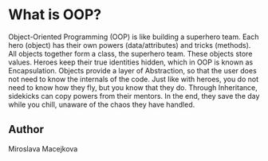 # What is OOP?

Object-Oriented Programming (OOP) is like building a superhero team. Each hero (object) has their own powers (data/attributes) and tricks (methods). All objects together form a class, the superhero team. These objects store values. Heroes keep their true identities hidden, which in OOP is known as Encapsulation. Objects provide a layer of Abstraction, so that the user does not need to know the internals of the code. Just like with heroes, you do not need to know how they fly, but you know that they do. Through Inheritance, sidekicks can copy powers from their mentors. In the end, they save the day while you chill, unaware of the chaos they have handled.

## Author
Miroslava Macejkova
